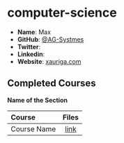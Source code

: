 # computer-science

- **Name**: Max
- **GitHub**: [@AG-Systmes]()
- **Twitter**: []()
- **Linkedin**: []()
- **Website**: [xauriga.com]()

## Completed Courses

**Name of the Section**

Course|Files
:--|:--:
Course Name| [link]()
